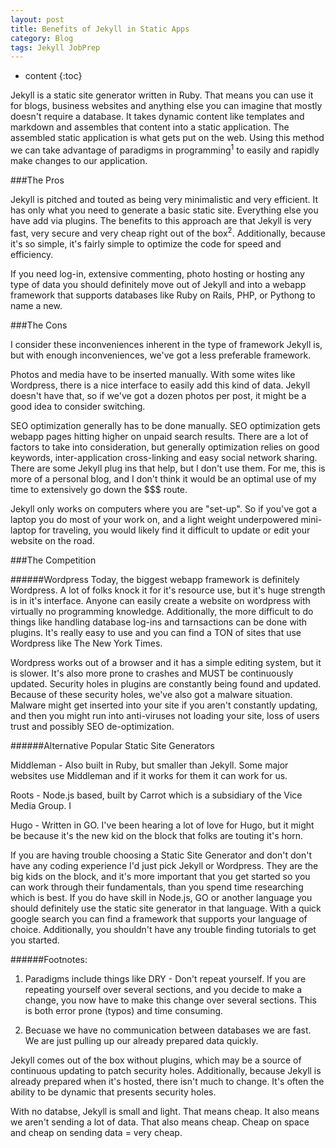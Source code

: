 ```yaml
---
layout: post
title: Benefits of Jekyll in Static Apps
category: Blog
tags: Jekyll JobPrep
---
```


* content
{:toc}

Jekyll is a static site generator written in Ruby. That means you can use it for blogs, business websites and anything else you can imagine that mostly doesn't require a database. It takes dynamic content like templates and markdown and assembles that content into a static application. The assembled static application is what gets put on the web. Using this method we can take advantage of paradigms in programming<sup>1</sup> to easily and rapidly make changes to our application.





###The Pros

Jekyll is pitched and touted as being very minimalistic and very efficient. It has only what you need to generate a basic static site. Everything else you have add via plugins. The benefits to this approach are that Jekyll is very fast, very secure and very cheap right out of the box<sup>2</sup>. Additionally, because it's so simple, it's fairly simple to optimize the code for speed and efficiency.

If you need log-in, extensive commenting, photo hosting or hosting any type of data you should definitely move out of Jekyll and into a webapp framework that supports databases like Ruby on Rails, PHP, or Pythong to name a new.

###The Cons

I consider these inconveniences inherent in the type of framework Jekyll is, but with enough inconveniences, we've got a less preferable framework. 

Photos and media have to be inserted manually. With some wites like Wordpress, there is a nice interface to easily add this kind of data. Jekyll doesn't have that, so if we've got a dozen photos per post, it might be a good idea to consider switching.

SEO optimization generally has to be done manually. SEO optimization gets webapp pages hitting higher on unpaid search results. There are a lot of factors to take into consideration, but generally optimization relies on good keywords, inter-application cross-linking and easy social network sharing. There are some Jekyll plug ins that help, but I don't use them. For me, this is more of a personal blog, and I don't think it would be an optimal use of my time to extensively go down the $$$ route.

Jekyll only works on computers where you are "set-up". So if you've got a laptop you do most of your work on, and a light weight underpowered mini-laptop for traveling, you would likely find it difficult to update or edit your website on the road. 

###The Competition

######Wordpress
Today, the biggest webapp framework is definitely Wordpress. A lot of folks knock it for it's resource use, but it's huge strength is in it's interface. Anyone can easily create a website on wordpress with virtually no programming knowledge. Additionally, the more difficult to do things like handling database log-ins and tarnsactions can be done with plugins. It's really easy to use and you can find a TON of sites that use Wordpress like The New York Times.

Wordpress works out of a browser and it has a simple editing system, but it is slower. It's also more prone to crashes and MUST be continuously updated. Security holes in plugins are constantly being found and updated. Because of these security holes, we've also got a malware situation. Malware might get inserted into your site if you aren't constantly updating, and then you might run into anti-viruses not loading your site, loss of users trust and possibly SEO de-optimization.


######Alternative Popular Static Site Generators

Middleman - Also built in Ruby, but smaller than Jekyll. Some major websites use Middleman and if it works for them it can work for us.

Roots - Node.js based, built by Carrot which is a subsidiary of the Vice Media Group. I 

Hugo - Written in GO. I've been hearing a lot of love for Hugo, but it might be because it's the new kid on the block that folks are touting it's horn.

If you are having trouble choosing a Static Site Generator and don't don't have any coding experience I'd just pick Jekyll or Wordpress. They are the big kids on the block, and it's more important that you get started so you can work through their fundamentals, than you spend time researching which is best. If you do have skill in Node.js, GO or another language you should definitely use the static site generator in that language. With a quick google search you can find a framework that supports your language of choice. Additionally, you shouldn't have any trouble finding tutorials to get you started.

######Footnotes:

1. Paradigms include things like DRY - Don't repeat yourself. If you are repeating yourself over several sections, and you decide to make a change, you now have to make this change over several sections. This is both error prone (typos) and time consuming.

2. Becuase we have no communication between databases we are fast. We are just pulling up our already prepared data quickly.

Jekyll comes out of the box without plugins, which may be a source of continuous updating to patch security holes. Additionally, because Jekyll is already prepared when it's hosted, there isn't much to change. It's often the ability to be dynamic that presents security holes.

With no databse, Jekyll is small and light. That means cheap. It also means we aren't sending a lot of data. That also means cheap. Cheap on space and cheap on sending data = very cheap.

